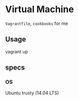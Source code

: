 # Virtual Machine

`Vagrantfile`, `cookbooks` for me

## Usage

  vagrant up

## specs

### OS

  Ubuntu trusty (14.04 LTS)

